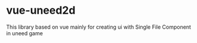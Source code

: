# vue-uneed2d

This library based on vue mainly for creating ui with Single File Component in uneed game
